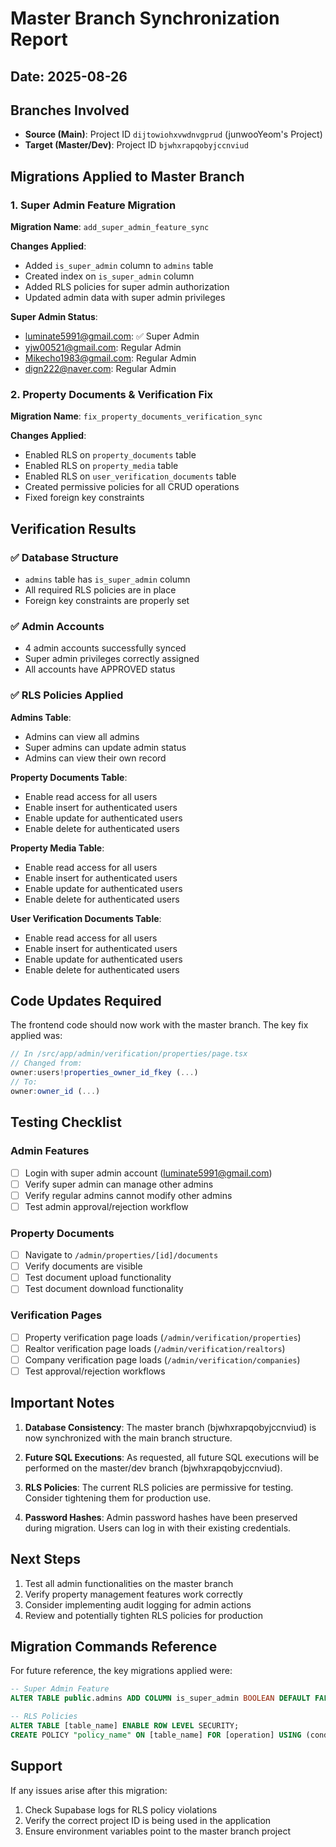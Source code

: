 # Master Branch Synchronization Report

## Date: 2025-08-26

## Branches Involved
- **Source (Main)**: Project ID `dijtowiohxvwdnvgprud` (junwooYeom's Project)
- **Target (Master/Dev)**: Project ID `bjwhxrapqobyjccnviud`

## Migrations Applied to Master Branch

### 1. Super Admin Feature Migration
**Migration Name**: `add_super_admin_feature_sync`

**Changes Applied**:
- Added `is_super_admin` column to `admins` table
- Created index on `is_super_admin` column
- Added RLS policies for super admin authorization
- Updated admin data with super admin privileges

**Super Admin Status**:
- luminate5991@gmail.com: ✅ Super Admin
- yjw00521@gmail.com: Regular Admin
- Mikecho1983@gmail.com: Regular Admin
- dign222@naver.com: Regular Admin

### 2. Property Documents & Verification Fix
**Migration Name**: `fix_property_documents_verification_sync`

**Changes Applied**:
- Enabled RLS on `property_documents` table
- Enabled RLS on `property_media` table
- Enabled RLS on `user_verification_documents` table
- Created permissive policies for all CRUD operations
- Fixed foreign key constraints

## Verification Results

### ✅ Database Structure
- `admins` table has `is_super_admin` column
- All required RLS policies are in place
- Foreign key constraints are properly set

### ✅ Admin Accounts
- 4 admin accounts successfully synced
- Super admin privileges correctly assigned
- All accounts have APPROVED status

### ✅ RLS Policies Applied
**Admins Table**:
- Admins can view all admins
- Super admins can update admin status
- Admins can view their own record

**Property Documents Table**:
- Enable read access for all users
- Enable insert for authenticated users
- Enable update for authenticated users
- Enable delete for authenticated users

**Property Media Table**:
- Enable read access for all users
- Enable insert for authenticated users
- Enable update for authenticated users
- Enable delete for authenticated users

**User Verification Documents Table**:
- Enable read access for all users
- Enable insert for authenticated users
- Enable update for authenticated users
- Enable delete for authenticated users

## Code Updates Required

The frontend code should now work with the master branch. The key fix applied was:

```typescript
// In /src/app/admin/verification/properties/page.tsx
// Changed from:
owner:users!properties_owner_id_fkey (...)
// To:
owner:owner_id (...)
```

## Testing Checklist

### Admin Features
- [ ] Login with super admin account (luminate5991@gmail.com)
- [ ] Verify super admin can manage other admins
- [ ] Verify regular admins cannot modify other admins
- [ ] Test admin approval/rejection workflow

### Property Documents
- [ ] Navigate to `/admin/properties/[id]/documents`
- [ ] Verify documents are visible
- [ ] Test document upload functionality
- [ ] Test document download functionality

### Verification Pages
- [ ] Property verification page loads (`/admin/verification/properties`)
- [ ] Realtor verification page loads (`/admin/verification/realtors`)
- [ ] Company verification page loads (`/admin/verification/companies`)
- [ ] Test approval/rejection workflows

## Important Notes

1. **Database Consistency**: The master branch (bjwhxrapqobyjccnviud) is now synchronized with the main branch structure.

2. **Future SQL Executions**: As requested, all future SQL executions will be performed on the master/dev branch (bjwhxrapqobyjccnviud).

3. **RLS Policies**: The current RLS policies are permissive for testing. Consider tightening them for production use.

4. **Password Hashes**: Admin password hashes have been preserved during migration. Users can log in with their existing credentials.

## Next Steps

1. Test all admin functionalities on the master branch
2. Verify property management features work correctly
3. Consider implementing audit logging for admin actions
4. Review and potentially tighten RLS policies for production

## Migration Commands Reference

For future reference, the key migrations applied were:
```sql
-- Super Admin Feature
ALTER TABLE public.admins ADD COLUMN is_super_admin BOOLEAN DEFAULT FALSE;

-- RLS Policies
ALTER TABLE [table_name] ENABLE ROW LEVEL SECURITY;
CREATE POLICY "policy_name" ON [table_name] FOR [operation] USING (condition);
```

## Support

If any issues arise after this migration:
1. Check Supabase logs for RLS policy violations
2. Verify the correct project ID is being used in the application
3. Ensure environment variables point to the master branch project